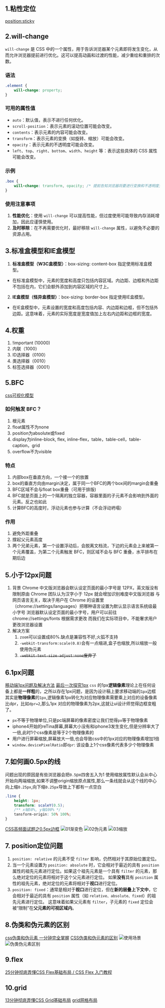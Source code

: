 ## **1.粘性定位**
[position:sticky](https://www.bilibili.com/video/BV1C8411Q7Gm/?spm_id_from=333.337.search-card.all.click&vd_source=78435c3cefd4783245d9d16d09d19859)

## **2.will-change**
`will-change` 是 CSS 中的一个属性，用于告诉浏览器某个元素即将发生变化，从而允许浏览器提前进行优化。这可以提高动画和过渡的性能，减少重绘和重排的次数。

### 语法
```css
.element {
    will-change: property;
}
```

### 可用的属性值
- `auto`：默认值，表示不进行任何优化。
- `scroll-position`：表示元素的滚动位置可能会改变。
- `contents`：表示元素的内容可能会改变。
- `transform`：表示元素的变换（如旋转、缩放）可能会改变。
- `opacity`：表示元素的不透明度可能会改变。
- `left`、`top`、`right`、`bottom`、`width`、`height` 等：表示这些具体的 CSS 属性可能会改变。

### 示例
```css
.box {
    will-change: transform, opacity; /* 提前告知浏览器将要进行变换和不透明度变化 */
}
```

### 使用注意事项
1. **性能优化**：使用 `will-change` 可以提高性能，但过度使用可能导致内存消耗增加，因此应谨慎使用。
2. **及时移除**：在不再需要优化时，最好移除 `will-change` 属性，以避免不必要的资源占用。

## **3.标准盒模型和IE盒模型**
1. **标准盒模型（W3C盒模型）**：box-sizing: content-box 指定使用标准盒模型。
- 在标准盒模型中，元素的宽度和高度只包括内容区域。内边距、边框和外边距不包括在内，它们会额外添加到内容区域的尺寸上。
2. **IE盒模型（怪异盒模型）**：box-sizing: border-box 指定使用IE盒模型。
- 在IE盒模型中，元素设置的宽度和高度包括内容、内边距和边框，但不包括外边距。这意味着，元素的实际宽度是宽度值加上左右内边距和边框的宽度。

## **4.权重**
1. !important (10000)
2. 内联（1000）
3. ID选择器（0100）
4. 类选择器（0010）
5. 标签选择器（0001）

## **5.BFC**
[css可视化模型](https://juejin.cn/post/6844903574535667719#heading-44)

### 如何触发 BFC？
1. 根元素
2. float属性不为none
3. position为absolute或fixed
4. display为inline-block, flex, inline-flex，table，table-cell，table-caption，grid
5. overflow不为visible

### 特点
1. 内部box在垂直方向，一个接一个的放置
2. box的垂直方向由margin决定，属于同一个BFC的两个box间的margin会重叠
3. BFC区域不会与float box重叠（可用于排版)
4. BFC就是页面上的一个隔离的独立容器，容器里面的子元素不会影响到外面的元素。反之也如此
5. 计算BFC的高度时，浮动元素也参与计算（不会浮动坍塌）

### 作用
1. 避免外距重叠
2. 撑起父元素高度
3. 两个兄弟元素，第一个设置浮动后，会脱离文档流，下边的元素会上来被第一个元素覆盖，为第二个元素触发 BFC，则区域不会与 BFC 重叠，水平排布在期后边

## **5.小于12px问题**
1. 背景
Chrome 中文版浏览器会默认设定页面的最小字号是 12PX，英文版没有限制原由 Chrome 团队认为汉字小于 12px 就会增加识别难度中文版浏览器
与网页语言无关，取决于用户在 Chrome 的设置里（chrome://settings/languages）把哪种语言设置为默认显示语言系统级最小字号
浏览器默认设定页面的最小字号，用户可以前往 chrome://settings/fonts 根据需求更改
而我们在实际项目中，不能奢求用户更改浏览器设置
2. 解决方案
   1. `zoom`可以设置成80%.缺点是兼容性不好,火狐不支持
   2. `-webkit-transform:scale(0.8)`会有一点缩进,盒子也缩放,所以缩放一般使用伪元素
   3. ~~`-webkit-text-size-adjust:none`废弃了~~

## **6.1px问题**
[移动端1px问题及解决方法](https://www.bilibili.com/video/BV1R64y1i78m/?spm_id_from=333.337.search-card.all.click&vd_source=78435c3cefd4783245d9d16d09d19859)
[最后一次探究1px](https://juejin.cn/post/6870691193353666568#heading-6)
`css` 的1px**逻辑像素**理论上在任何设备上都是**一样粗**的，之所以存在1px问题，是因为设计稿上要求移动端的`1px`边框其实是**物理像素**的`1px`,逻辑像素1px转化为对应物理像素需要乘上对应的设备像素比dpr，比如`dpr=2`,那么1px 对应的物理像素为2px,这就让ui设计师觉得边框变粗了。
- `px`不等于物理单位,只是pc端屏幕的像素密度让我们觉得`px`等于物理像素
- iphone4开始的reTina屏幕,屏幕大小没有和iphone3发生变化,但是分辨率大了一倍,此时1个css像素是等于2个物理像素的
- 用户进行屏幕缩放,屏幕放大一倍,也会导致css中的1px对应的物理像素增加1倍
- `window.devicePixelRatio`即`dpr`: 该设备上1个css像素代表多少个物理像素

## **7.如何画0.5px的线**
问题出现的原因是有些浏览器会把`0.5`px四舍五入为1
使用缩放属性默认会从中心开始向两端缩放,如果不调整origin缩放原点属性,那么一条线就会从这个线的中心向上缩`0.25px`,向下缩`0.25px`导致上下都有一点空白
```css
.line {
    height: 1px;
    transform: scaleY(0.5);
    /** x轴50%, y轴100% */
    tansform-origin: 50% 100%;
}
```
[CSS高频面试题之0.5px边框](https://www.bilibili.com/video/BV13v411b7RV/?spm_id_from=333.337.search-card.all.click&vd_source=78435c3cefd4783245d9d16d09d19859)
![01渐变色](../img/0.5px/01渐变色.png)
![02伪元素](../img/0.5px/02伪元素.png)
![03缩放](../img/0.5px/03缩放.png)
## **7. position定位问题**
1. `position: relative` 的元素不受 `filter` 影响，仍然相对于其原始位置定位。
2. 当一个元素设置为 `position: absolute` 时，它会相对于最近的具有 `position` 属性的祖先元素进行定位。如果这个祖先元素是一个具有 `filter` 的元素，那么绝对定位的元素将相对于这个父元素进行定位。
如果**没有**具有 `position` 属性的祖先元素，绝对定位的元素将相对于**视口**进行定位。
3. `position: fixed`：通常是相对于**视口**进行定位，但在**新的层叠上下文中**，它会相对于最近的具有 `position` 属性（如 `relative、absolute、fixed`）的祖先元素进行定位。
这意味着如果父元素有 `filter`，子元素的 `fixed` 定位会被“限制”在**父元素的可视区域内**。

## **8.伪类和伪元素的区别**
[css伪类和伪元素 一分钟完全掌握](https://www.bilibili.com/video/BV14X4y1t7xo/?spm_id_from=333.337.search-card.all.click&vd_source=78435c3cefd4783245d9d16d09d19859)
[CSS伪类和伪元素的区别](https://www.bilibili.com/video/BV1h7411P7Pz/?spm_id_from=333.788.recommend_more_video.10&vd_source=78435c3cefd4783245d9d16d09d19859)
![使用场景](../img/伪类伪元素使用场景.png)
![伪类伪元素区别](../img/伪类伪元素区别.png)

## **9.flex**
[25分钟彻底弄懂CSS Flex基础布局 / CSS Flex 入门教程](https://www.bilibili.com/video/BV1A44y1Z7Bp/?spm_id_from=333.337.search-card.all.click&vd_source=78435c3cefd4783245d9d16d09d19859)

## **10.grid**
[13分钟彻底弄懂CSS Grid基础布局](https://www.bilibili.com/video/BV1w84y1r7X8/?spm_id_from=333.999.0.0&vd_source=78435c3cefd4783245d9d16d09d19859)
[grid网格布局](https://www.bilibili.com/video/BV1gw41167gh/?spm_id_from=333.337.search-card.all.click&vd_source=78435c3cefd4783245d9d16d09d19859)